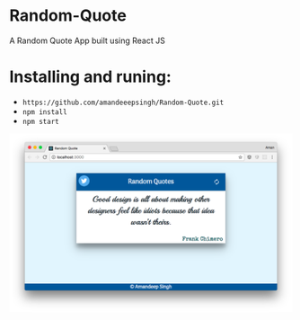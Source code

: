 # Random-Quote
A Random Quote App built using React JS

# Installing and runing:

* ` https://github.com/amandeeepsingh/Random-Quote.git `
* ` npm install `
* ` npm start `
  
![App Sreenshot](https://raw.githubusercontent.com/amandeeepsingh/Random-Quote/master/readme/ScreenShot.png "App Sreenshot")

